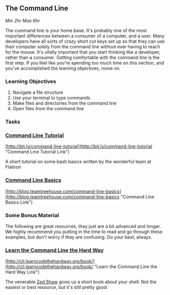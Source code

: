 ## The Command Line 
*Min 2hr Max 6hr*

The command line is your home base. It's probably one of the most important
differences between a consumer of a computer, and a user. Many developers have
all sorts of crazy short cut keys set up so that they can use their computer
solely from the command line without ever having to reach for the mouse. It's
vitally important that you start thinking like a developer, rather than a
consumer. Getting comfortable with the command line is the first step. If you
feel like you're spending too much time on this section, and you've
accomplished the learning objectives, move on.

### Learning Objectives

  1. Navigate a file structure
  2. Use your terminal to type commands
  3. Make files and directories from the command line
  4. Open files from the command line

### Tasks

### [Command Line Tutorial](http://bit.ly/command-line-tutorial "Command Line Tutorial Link")

[http://bit.ly/command-line-tutorial](http://bit.ly/command-line-tutorial
"Command Line Tutorial Link")

A short tutorial on some bash basics written by the wonderful team at Flatiron

### [Command Line Basics](http://blog.teamtreehouse.com/command-line-basics "Command Line Basics")

[http://blog.teamtreehouse.com/command-line-basics](http://blog.teamtreehouse.com/command-line-basics "Command Line Basics Link")
<br />

### Some Bonus Material

The following are great resources, they just are a bit advanced and longer. We
highly recommend you putting in the time to read and go through these examples,
but don't worry if they are confusing. Do your best, always.

### [Learn the Command Line the Hard Way](http://cli.learncodethehardway.org/book/ "Learn the Command Line the Hard Way Link")

[http://cli.learncodethehardway.org/book/](http://cli.learncodethehardway.org/book/ "Learn the Command Line the Hard Way Link")

The venerable [Zed Shaw](http://programming-motherfucker.com/ "Programming
Motherfucker") gives us a short book about your shell. Not the easiest or best
resource, but it's still pretty good.





